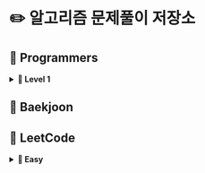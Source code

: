 # :pencil2: 알고리즘 문제풀이 저장소

## :blue_book: Programmers

<details markdown="1">
<summary><strong>📄 Level 1</summary></strong>

|                   문제                     |  레벨  |                        URL                               | 
| :---------------------------------------:  | :--:  | :------------------------------------------------------: |
|          직사각형 별찍기(2021-08-14)        |   1   | https://programmers.co.kr/learn/courses/30/lessons/12969 |
|  x만큼 간격이 있는 n개의 숫자(2021-08-14)    |   1   | https://programmers.co.kr/learn/courses/30/lessons/12969 |     


------
</details>

## :closed_book: Baekjoon


## :green_book: LeetCode
<details markdown="1">
<summary><strong>📄 Easy </summary></strong>

|                   문제                     |  레벨  |                        URL                                | 
| :---------------------------------------:  | :--:   | :------------------------------------------------------: |
|          Single Number (2021-08-14)        |   1    | https://leetcode.com/problems/single-number/             |  


------





